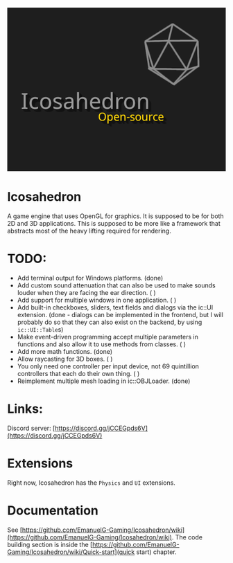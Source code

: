 ![Icosahedron cover art](resources/icosahedron-cover-art.png)

# Icosahedron
A game engine that uses OpenGL for graphics. It is supposed to be for both 2D and 3D applications. This is supposed to be more like a framework that abstracts most of the heavy lifting required for rendering.

# TODO:

- Add terminal output for Windows platforms. (done)
- Add custom sound attenuation that can also be used to make sounds louder when they are facing the ear direction. ( )
- Add support for multiple windows in one application. ( )
- Add built-in checkboxes, sliders, text fields and dialogs via the ic::UI extension. (done - dialogs can be implemented in the frontend, but I will probably do so that they can also exist on the backend, by using `ic::UI::Table`s) 
- Make event-driven programming accept multiple parameters in functions and also allow it to use methods from classes. ( )
- Add more math functions. (done)
- Allow raycasting for 3D boxes. ( )
- You only need one controller per input device, not 69 quintillion controllers that each do their own thing. ( )
- Reimplement multiple mesh loading in ic::OBJLoader. (done)


# Links:
Discord server: [https://discord.gg/jCCEGpds6V](https://discord.gg/jCCEGpds6V)

# Extensions
Right now, Icosahedron has the `Physics` and `UI` extensions.

# Documentation
See [https://github.com/EmanuelG-Gaming/Icosahedron/wiki](https://github.com/EmanuelG-Gaming/Icosahedron/wiki). The code building section is inside the [https://github.com/EmanuelG-Gaming/Icosahedron/wiki/Quick-start](quick start) chapter. 
